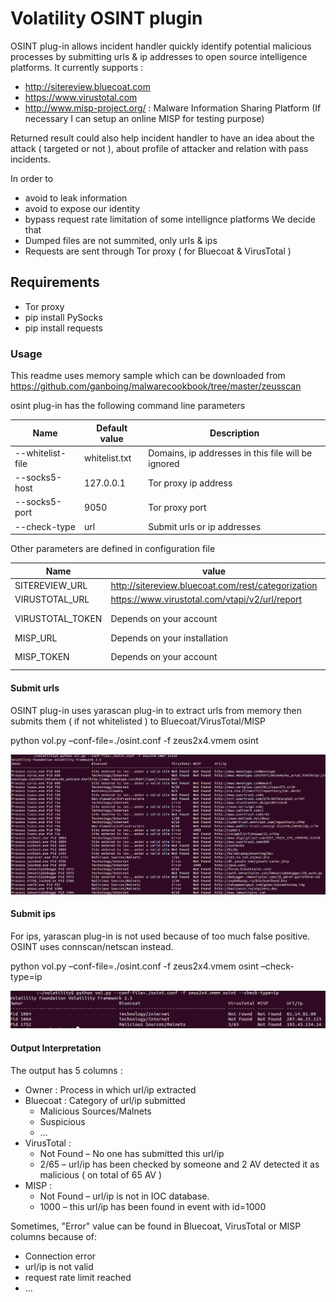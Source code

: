 # Volatility OSINT plugin

OSINT plug-in allows incident handler quickly identify potential malicious processes by submitting  urls & ip addresses to open source intelligence platforms. It currently supports :
- http://sitereview.bluecoat.com
- https://www.virustotal.com
- http://www.misp-project.org/ :  Malware Information Sharing Platform (If necessary I can setup an online MISP for testing purpose)

Returned result could also help incident handler to have an idea about the attack ( targeted or not ), about profile of attacker and relation with pass incidents.

In order to 
- avoid to leak information
- avoid to expose our identity
- bypass request rate limitation of some intellignce platforms
We decide that
- Dumped files are not summited, only urls & ips
- Requests are sent through Tor proxy ( for Bluecoat & VirusTotal )

## Requirements
- Tor proxy
- pip install PySocks
- pip install requests

### Usage

This readme uses memory sample which can be downloaded from https://github.com/ganboing/malwarecookbook/tree/master/zeusscan

osint plug-in has the following command line parameters

| Name | Default value | Description |
| --- | --- | --- |
| --whitelist-file | whitelist.txt  |Domains, ip addresses in this file will be ignored |
| --socks5-host | 127.0.0.1 | Tor proxy ip address |
| --socks5-port | 9050 | Tor proxy port |
| --check-type | url| Submit urls or ip addresses |

Other parameters are defined in configuration file

| Name | value | Description |
| --- | --- | --- |
| SITEREVIEW_URL | http://sitereview.bluecoat.com/rest/categorization | RESTApi URL |
| VIRUSTOTAL_URL | https://www.virustotal.com/vtapi/v2/url/report | RESTApi URL |
| VIRUSTOTAL_TOKEN | Depends on your account | Authentication token |
| MISP_URL | Depends on your installation | RESTApi URL | 
| MISP_TOKEN | Depends on your account | Authentication token |

#### Submit urls

OSINT plug-in uses yarascan plug-in to extract urls from memory then submits them ( if not whitelisted ) to Bluecoat/VirusTotal/MISP

python vol.py –conf-file=./osint.conf -f zeus2x4.vmem osint

![Alt text](/osint_zeus2x4_domain.png?raw=true)

#### Submit ips

For ips, yarascan plug-in is not used because of too much false positive. OSINT uses connscan/netscan instead.

python vol.py –conf-file=./osint.conf -f zeus2x4.vmem osint –check-type=ip

![Alt text](/osint_zeus2x4_ip.png?raw=true)

#### Output Interpretation

The output has 5 columns : 
- Owner : Process in which url/ip extracted
- Bluecoat : Category of url/ip submitted
  - Malicious Sources/Malnets
  - Suspicious
  - …
- VirusTotal : 
  - Not Found – No one has submitted this url/ip
  - 2/65 – url/ip has been checked by someone and 2 AV detected it as malicious ( on total of 65 AV )
- MISP : 
  - Not Found – url/ip is not in IOC database. 
  - 1000 – this url/ip has been found in event with id=1000

Sometimes, "Error" value can be found in Bluecoat, VirusTotal or MISP columns because of: 
- Connection error
- url/ip is not valid
- request rate limit reached
- …
